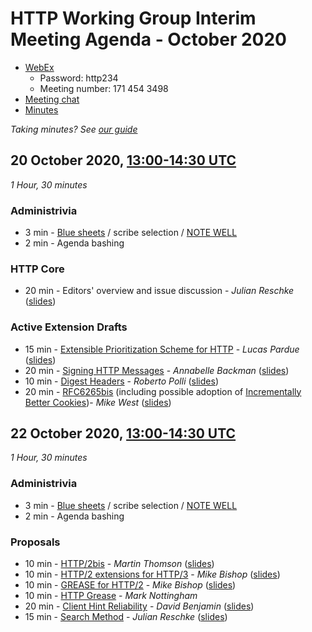 # HTTP Working Group Interim Meeting Agenda - October 2020

* [WebEx](https://ietf.webex.com/ietf/j.php?MTID=mab38a071a948516f2d4a02a9e6eafe4b)
  - Password: http234
  - Meeting number: 171 454 3498
* [Meeting chat](xmpp:httpbis@jabber.ietf.org?join)
* [Minutes](https://codimd.ietf.org/notes-httpbis-20-10)

*Taking minutes? See [our guide](https://github.com/httpwg/wiki/wiki/TakingMinutes)*

## 20 October 2020, [13:00-14:30 UTC](https://www.timeanddate.com/worldclock/fixedtime.html?msg=HTTP+Working+Group+October+2020+Interim+Session+I&iso=20201020T13&p1=%3A&ah=1&am=30)

_1 Hour, 30 minutes_

### Administrivia

*  3 min - [Blue sheets](https://codimd.ietf.org/bluesheet-httpbis-20-10) / scribe selection / [NOTE WELL](https://www.ietf.org/about/note-well/)
*  2 min - Agenda bashing

### HTTP Core

* 20 min - Editors' overview and issue discussion - _Julian Reschke_ ([slides](ietf-httpbis-2020-10-httpcore.pdf))

### Active Extension Drafts

*  15 min - [Extensible Prioritization Scheme for HTTP](https://tools.ietf.org/html/draft-ietf-httpbis-priority) - _Lucas Pardue_ ([slides](priority.pdf))
*  20 min - [Signing HTTP Messages](https://tools.ietf.org/html/draft-ietf-httpbis-message-signatures) - _Annabelle Backman_ ([slides](SignedHTTPMessages.pdf))
*  10 min - [Digest Headers](https://tools.ietf.org/html/draft-ietf-httpbis-digest-headers) - _Roberto Polli_ ([slides](ietf-httpbis-2020-10-digest.pdf))
*  20 min - [RFC6265bis](https://tools.ietf.org/html/draft-ietf-httpbis-rfc6265bis) (including possible adoption of [Incrementally Better Cookies](https://tools.ietf.org/html/draft-west-cookie-incrementalism))- _Mike West_ ([slides](rfc6265bis.pdf))



## 22 October 2020, [13:00-14:30 UTC](https://www.timeanddate.com/worldclock/fixedtime.html?msg=HTTP+Working+Group+October+2020+Interim+Session+II&iso=20201022T13&p1=1440&ah=1&am=30)


_1 Hour, 30 minutes_

### Administrivia

*  3 min - [Blue sheets](https://codimd.ietf.org/bluesheet-httpbis-20-10) / scribe selection / [NOTE WELL](https://www.ietf.org/about/note-well/)
*  2 min - Agenda bashing

### Proposals

* 10 min - [HTTP/2bis](https://datatracker.ietf.org/doc/html/draft-thomson-httpbis-http2bis) - _Martin Thomson_ ([slides](http2v2.pdf))
* 10 min - [HTTP/2 extensions for HTTP/3](https://datatracker.ietf.org/doc/html/draft-bishop-httpbis-altsvc-quic) - _Mike Bishop_ ([slides](H3_pollination.pdf))
* 10 min - [GREASE for HTTP/2](https://tools.ietf.org/html/draft-bishop-httpbis-grease) - _Mike Bishop_ ([slides](H3_pollination.pdf))
* 10 min - [HTTP Grease](https://tools.ietf.org/html/draft-nottingham-http-grease) - _Mark Nottingham_
* 20 min - [Client Hint Reliability](https://tools.ietf.org/html/draft-davidben-http-client-hint-reliability) - _David Benjamin_ ([slides](client-hint-reliability.pdf))
* 15 min - [Search Method](https://tools.ietf.org/html/draft-snell-search-method) - _Julian Reschke_ ([slides](ietf-httpbis-2020-10-search.pdf))

